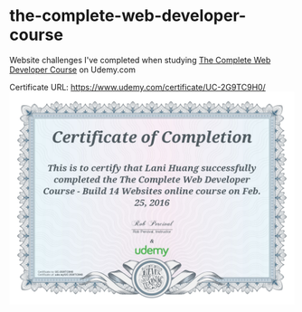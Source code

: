 # the-complete-web-developer-course
Website challenges I've completed when studying [The Complete Web Developer Course](https://www.udemy.com/complete-web-developer-course/) on Udemy.com

Certificate URL: https://www.udemy.com/certificate/UC-2G9TC9H0/
![](https://github.com/laniywh/the-complete-web-developer-course/blob/master/UC-2G9TC9H0.jpg)
